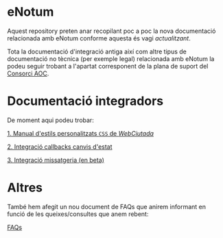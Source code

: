 # eNotum
Aquest repository preten anar recopilant poc a poc la nova documentació relacionada amb eNotum conforme aquesta és vagi *actualitzant*.

Tota la documentació d'integració antiga així com altre tipus de documentació no tècnica (per exemple legal) relacionada amb eNotum la podeu seguir trobant a l'apartat corresponent de la plana de suport del [Consorci AOC](https://web.aoc.cat/suport/e-notum/).

# Documentació integradors

De moment aqui podeu trobar:

[1. Manual d'estils personalitzats `CSS` de *WebCiutada*](/customCSSWebCiutada/README.md)

[2. Integració callbacks canvis d'estat](/integracioReportsCanvisEstat/README.md)

[3. Integració missatgeria (en beta)](/missatgeria/README.md)

# Altres

També hem afegit un nou document de FAQs que anirem informant en funció de les queixes/consultes que anem rebent:

[FAQs](/guiesUsuaris/FAQs.md)

